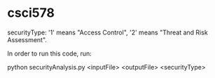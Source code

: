 # csci578

securityType: '1' means "Access Control", '2' means "Threat and Risk Assessment".

In order to run this code, run: 

python securityAnalysis.py \<inputFile\> \<outputFile\> \<securityType\>
